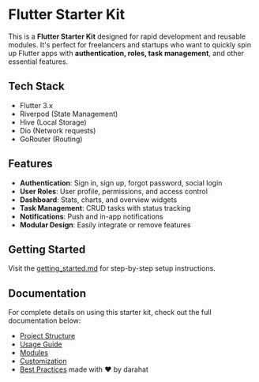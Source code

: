 # Flutter Starter Kit

This is a **Flutter Starter Kit** designed for rapid development and reusable modules. It's perfect for freelancers and startups who want to quickly spin up Flutter apps with **authentication, roles, task management**, and other essential features.

## Tech Stack

- Flutter 3.x
- Riverpod (State Management)
- Hive (Local Storage)
- Dio (Network requests)
- GoRouter (Routing)

## Features

- **Authentication**: Sign in, sign up, forgot password, social login
- **User Roles**: User profile, permissions, and access control
- **Dashboard**: Stats, charts, and overview widgets
- **Task Management**: CRUD tasks with status tracking
- **Notifications**: Push and in-app notifications
- **Modular Design**: Easily integrate or remove features

## Getting Started

Visit the [getting_started.md](docs/getting_started.md) for step-by-step setup instructions.

## Documentation

For complete details on using this starter kit, check out the full documentation below:

- [Project Structure](docs/project_structure.md)
- [Usage Guide](docs/usage_guide.md)
- [Modules](docs/modules/auth_module.md)
- [Customization](docs/customization.md)
- [Best Practices](docs/best_practices.md)
made with ❤️ by darahat

